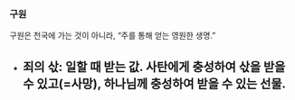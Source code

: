 ### 구원
구원은 천국에 가는 것이 아니라, “주를 통해 얻는 영원한 생명.”
- 죄의 삯: 일할 때 받는 값. 사탄에게 **충성하여 삯을 받을 수 있고**(=사망), 하나님께 충성하여 받을 수 있는 선물.
	- 